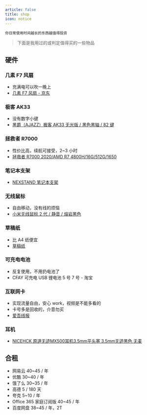 ```yaml
---
article: false
title: shop
icon: notice
---
```

<!-- ## 好物 -->

` 你日常使用时间越长的东西越值得投资 `

> 下面是我用过的或判定值得买的一些物品

## 硬件

### 几素 F7 风扇

- 充满电可以吹一晚上
- [几素 F7 风扇 - 京东](https://item.jd.com/46490567710.html)

### 极客 AK33

- 没有数字小键
- [黑爵（AJAZZ）极客 AK33 无光版 / 黑色黑轴 / 82 键](https://item.jd.com/4155886.html)

### 拯救者 R7000

- 性价比高，续航可接受，2~3 小时
- [拯救者 R7000 2020/AMD R7 4800H/16G/512G/1650](https://item.lenovo.com.cn/product/1007675.html)

### 笔记本支架

- [NEXSTAND 笔记本支架](https://item.jd.com/16879857473.html)

### 无线鼠标

- 自由移动，没有线的烦恼
- [小米无线鼠标 2 代 / 静音 / 熔岩黑色](https://item.jd.com/100009910428.html)

### 草稿纸

- 比 A4 纸便宜
- [草稿纸](https://detail.tmall.com/item.htm?id=647787947342)

### 可充电电池

- 反复使用，不用扔电池了
- CFAY 可充电 USB 锂电池 5 号 7 号 - 淘宝

### 互联网卡

- 实现流量自由，安心 work，视频是不能多看的
- 卡号多是回收的，介意勿买
- [爱吾线报](https://25xianbao.com/)

### 耳机

- [NICEHCK 原道无迹MX500耳机3.5mm平头塞 3.5mm无迹黑色 无麦](https://item.jd.com/10049954986301.html)
## 合租

- 网易云 40~45 / 年
- 优酷 30~40 / 年
- 饿了么 30~35 / 年
- 高德 5 / 180 天
- 夸克 5~10 / 年
- Office 365 家庭订阅版 40~45 / 年
- 百度网盘 38~45 / 年，2T
